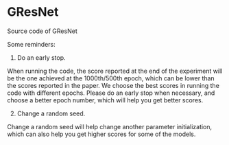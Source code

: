 # GResNet
Source code of GResNet

Some reminders:

1. Do an early stop. 

When running the code, the score reported at the end of the experiment will be the one achieved at the 1000th/500th epoch, which can be lower than the scores reported in the paper. We choose the best scores in running the code with different epochs. Please do an early stop when necessary, and choose a better epoch number, which will help you get better scores.

2. Change a random seed.

Change a random seed will help change another parameter initialization, which can also help you get higher scores for some of the models.
